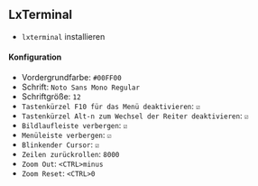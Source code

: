 ## LxTerminal

- `lxterminal` installieren

#### Konfiguration

- Vordergrundfarbe: `#00FF00`
- Schrift: `Noto Sans Mono Regular`
- Schriftgröße: `12`
- `Tastenkürzel F10 für das Menü deaktivieren`: `☑`
- `Tastenkürzel Alt-n zum Wechsel der Reiter deaktivieren`: `☑`
- `Bildlaufleiste verbergen`: `☑`
- `Menüleiste verbergen`: `☑`
- `Blinkender Cursor`: `☑`
- `Zeilen zurückrollen`: `8000`
- `Zoom Out`: `<CTRL>minus`
- `Zoom Reset`: `<CTRL>0`
